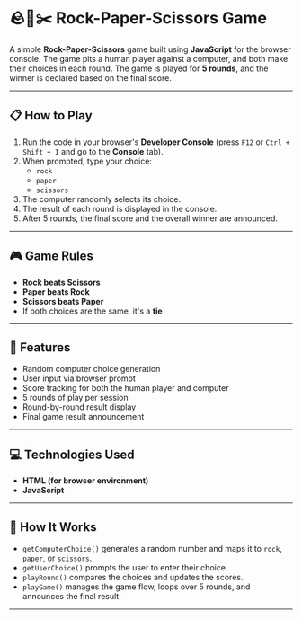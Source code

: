 # 🪨📄✂️ Rock-Paper-Scissors Game

A simple **Rock-Paper-Scissors** game built using **JavaScript** for the browser console. The game pits a human player against a computer, and both make their choices in each round. The game is played for **5 rounds**, and the winner is declared based on the final score.

---

## 📋 How to Play

1. Run the code in your browser's **Developer Console** (press `F12` or `Ctrl + Shift + I` and go to the **Console** tab).
2. When prompted, type your choice:  
   - `rock`  
   - `paper`  
   - `scissors`  
3. The computer randomly selects its choice.
4. The result of each round is displayed in the console.
5. After 5 rounds, the final score and the overall winner are announced.

---

## 🎮 Game Rules

- **Rock beats Scissors**
- **Paper beats Rock**
- **Scissors beats Paper**
- If both choices are the same, it's a **tie**

---

## 📌 Features

- Random computer choice generation
- User input via browser prompt
- Score tracking for both the human player and computer
- 5 rounds of play per session
- Round-by-round result display
- Final game result announcement

---

## 💻 Technologies Used

- **HTML (for browser environment)**
- **JavaScript**

---

## 📝 How It Works

- `getComputerChoice()` generates a random number and maps it to `rock`, `paper`, or `scissors`.
- `getUserChoice()` prompts the user to enter their choice.
- `playRound()` compares the choices and updates the scores.
- `playGame()` manages the game flow, loops over 5 rounds, and announces the final result.

---

